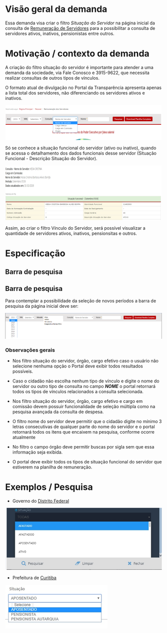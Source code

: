 
# Visão geral da demanda

Essa demanda visa criar o filtro *Situação do Servidor* na página inicial da consulta de [Remuneração de Servidores](http://www.transparencia.mg.gov.br/estado-pessoal/remuneracao-dos-servidores) para a possibilitar a consulta de servidores ativos, inativos, pensionistas entre outros.

# Motivação / contexto da demanda

A criação do filtro situação do servidor é importante para atender a uma demanda da sociedade, via Fale Conosco e 3915-9622, que necessita realizar consultas de outros tipos de vínculos.

O formato atual de divulgação no Portal da Transparência apresenta apenas a lista total dos servidores, não diferenciando os servidores ativos e inativos.

![](static/filtro.png)

Só se conhece a situação funcional do servidor (ativo ou inativo), quando se acessa o detalhamento dos dados funcionais desse servidor (Situação Funcional - Descrição Situação do Servidor).

![](static/detalhamento_servidor.jpg)

Assim, ao criar o filtro Vínculo do Servidor, será possível visualizar a quantidade de servidores ativos, inativos, pensionsitas e outros.

# Especificação

## Barra de pesquisa

## Barra de pesquisa

Para contemplar a possibilidade da seleção de novos períodos a barra de pesquisa da página inicial deve ser:

![](static/barra-pesquisa.png)

### Observações gerais

* Nos filtro situação do servidor, órgão, cargo efetivo caso o usuário não selecione nenhuma opção o Portal deve exibir todos resultados possíveis.

* Caso o cidadão não escolha nenhum tipo de vínculo e digite o nome do servidor ou outro tipo de consulta no campo ___NOME___ o portal retornará todos os tipos de vínculos relacionados a consulta selecionada.

* Nos filtro situação do servidor, órgão, cargo efetivo e cargo em comissão devem possuir funcionalidade de seleção múltipla como na pesquisa avançada da consulta de despesa.

* O filtro nome do servidor deve permitir que o cidadão digite no mínimo 3 letras consecutivas de qualquer parte do nome do servidor e o portal retornará todos os itens que encaixem na pesquisa, conforme ocorre atualmente

* No filtro o campo órgão deve permitir buscas por sigla sem que essa informação seja exibida.

* O portal deve exibir todos os tipos de situação funcional do servidor que estiverem na planilha de remuneração.


# Exemplos / Pesquisa

* Governo do [Distrito Federal](http://www.transparencia.df.gov.br/#/servidores/remuneracao)

![](static/distritofederal.jpg)

* Prefeitura de [Curitiba](https://www.transparencia.curitiba.pr.gov.br/meta4/servidores.aspx)

![](static/curitiba.jpg)
